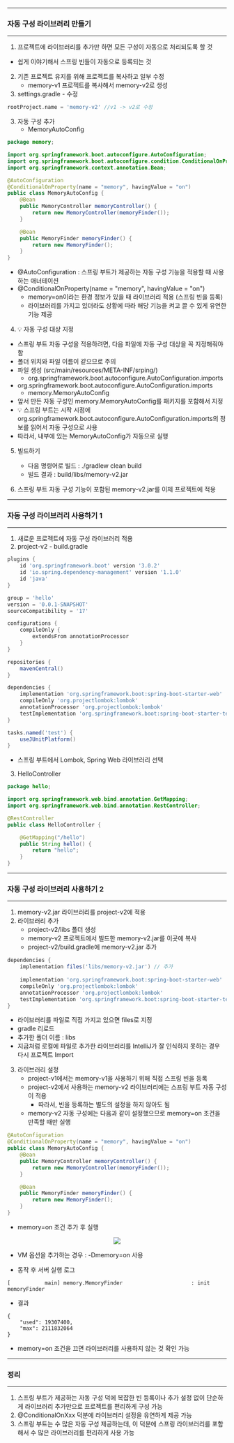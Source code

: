 -----
### 자동 구성 라이브러리 만들기
-----
1. 프로젝트에 라이브러리를 추가만 하면 모든 구성이 자동으로 처리되도록 할 것
  - 쉽게 이야기해서 스프링 빈들이 자동으로 등록되는 것
2. 기존 프로젝트 유지를 위해 프로젝트를 복사하고 일부 수정
   - memory-v1 프로젝트를 복사해서 memory-v2로 생성
3. settings.gradle - 수정
```gradle
rootProject.name = 'memory-v2' //v1 -> v2로 수정
```

3. 자동 구성 추가
   - MemoryAutoConfig
```java
package memory;

import org.springframework.boot.autoconfigure.AutoConfiguration;
import org.springframework.boot.autoconfigure.condition.ConditionalOnProperty;
import org.springframework.context.annotation.Bean;

@AutoConfiguration
@ConditionalOnProperty(name = "memory", havingValue = "on")
public class MemoryAutoConfig {
    @Bean
    public MemoryController memoryController() {
        return new MemoryController(memoryFinder());
    }

    @Bean
    public MemoryFinder memoryFinder() {
        return new MemoryFinder();
    }
}
```
  - @AutoConfiguration : 스프링 부트가 제공하는 자동 구성 기능을 적용할 때 사용하는 애너테이션
  - @ConditionalOnProperty(name = "memory", havingValue = "on")
    + memory=on이라는 환경 정보가 있을 때 라이브러리 적용 (스프링 빈을 등록)
    + 라이브러리를 가지고 있더라도 상황에 따라 해당 기능을 켜고 끌 수 있게 유연한 기능 제공
    
4. 💡 자동 구성 대상 지정
  - 스프링 부트 자동 구성을 적용하려면, 다음 파일에 자동 구성 대상을 꼭 지정해줘야함
  - 폴더 위치와 파일 이름이 같으므로 주의
  - 파일 생성 (src/main/resources/META-INF/srping/)
    + org.springframework.boot.autoconfigure.AutoConfiguration.imports
  - org.springframework.boot.autoconfigure.AutoConfiguration.imports
    + memory.MemoryAutoConfig
  - 앞서 만든 자동 구성인 memory.MemoryAutoConfig를 패키지를 포함해서 지정
  - 💡 스프링 부트는 시작 시점에 org.springframework.boot.autoconfigure.AutoConfiguration.imports의 정보를 읽어서 자동 구성으로 사용
  - 따라서, 내부에 있는 MemoryAutoConfig가 자동으로 실행

5. 빌드하기
   - 다음 명령어로 빌드 : ./gradlew clean build
   - 빌드 결과 : build/libs/memory-v2.jar

6. 스프링 부트 자동 구성 기능이 포함된 memory-v2.jar를 이제 프로젝트에 적용

-----
### 자동 구성 라이브러리 사용하기 1
-----
1. 새로운 프로젝트에 자동 구성 라이브러리 적용
2. project-v2 - build.gradle
```gradle
plugins {
    id 'org.springframework.boot' version '3.0.2'
    id 'io.spring.dependency-management' version '1.1.0'
    id 'java'
}

group = 'hello'
version = '0.0.1-SNAPSHOT'
sourceCompatibility = '17'

configurations {
    compileOnly {
        extendsFrom annotationProcessor
    }
}

repositories {
    mavenCentral()
}

dependencies {
    implementation 'org.springframework.boot:spring-boot-starter-web'
    compileOnly 'org.projectlombok:lombok'
    annotationProcessor 'org.projectlombok:lombok'
    testImplementation 'org.springframework.boot:spring-boot-starter-test'
}

tasks.named('test') {
    useJUnitPlatform()
}
```
  - 스프링 부트에서 Lombok, Spring Web 라이브러리 선택

3. HelloController
```java
package hello;

import org.springframework.web.bind.annotation.GetMapping;
import org.springframework.web.bind.annotation.RestController;

@RestController
public class HelloController {

    @GetMapping("/hello")
    public String hello() {
        return "hello";
    }
}
```

-----
### 자동 구성 라이브러리 사용하기 2
-----
1. memory-v2.jar 라이브러리를 project-v2에 적용
2. 라이브러리 추가
   - project-v2/libs 폴더 생성
   - memory-v2 프로젝트에서 빌드한 memory-v2.jar를 이곳에 복사
   - project-v2/build.gradle에 memory-v2.jar 추가
```gradle
dependencies {
    implementation files('libs/memory-v2.jar') // 추가
    
    implementation 'org.springframework.boot:spring-boot-starter-web'
    compileOnly 'org.projectlombok:lombok'
    annotationProcessor 'org.projectlombok:lombok'
    testImplementation 'org.springframework.boot:spring-boot-starter-test'
}
```

  - 라이브러리를 파일로 직접 가지고 있으면 files로 지정
  - gradle 리로드
  - 추가한 폴더 이름 : libs
  - 지금처럼 로컬에 파일로 추가한 라이브러리를 IntelliJ가 잘 인식하지 못하는 경우 다시 프로젝트 Import

3. 라이브러리 설정
   - project-v1에서는 memory-v1을 사용하기 위해 직접 스프링 빈을 등록
   - project-v2에서 사용하는 memory-v2 라이브러리에는 스프링 부트 자동 구성이 적용
     + 따라서, 빈을 등록하는 별도의 설정을 하지 않아도 됨
   - memory-v2 자동 구성에는 다음과 같이 설정했으므로 memory=on 조건을 만족할 때만 실행
```java
@AutoConfiguration
@ConditionalOnProperty(name = "memory", havingValue = "on")
public class MemoryAutoConfig {
    @Bean
    public MemoryController memoryController() {
        return new MemoryController(memoryFinder());
    }

    @Bean
    public MemoryFinder memoryFinder() {
        return new MemoryFinder();
    }
}
```
   - memory=on 조건 추가 후 실행
<div align="center">
<img src="https://github.com/user-attachments/assets/3d38479c-129f-4b2a-96ec-58332091f604">
</div>

  - VM 옵션을 추가하는 경우 : -Dmemory=on 사용

  - 동작 후 서버 실행 로그
```
[           main] memory.MemoryFinder                      : init memoryFinder
```

  - 결과
```
{
    "used": 19307400,
    "max": 2111832064
}
```
  - memory=on 조건을 끄면 라이브러리를 사용하지 않는 것 확인 가능

-----
### 정리
-----
1. 스프링 부트가 제공하는 자동 구성 덕에 복잡한 빈 등록이나 추가 설정 없이 단순하게 라이브러리 추가만으로 프로젝트를 편리하게 구성 가능
2. @ConditionalOnXxx 덕분에 라이브러리 설정을 유연하게 제공 가능
3. 스프링 부트는 수 많은 자동 구성 제공하는데, 이 덕분에 스프링 라이브러리를 포함해서 수 많은 라이브러리를 편리하게 사용 가능
